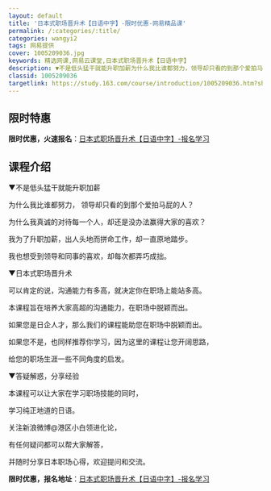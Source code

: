 ```yaml
---
layout: default
title: '日本式职场晋升术【日语中字】-限时优惠-网易精品课'
permalink: /:categories/:title/
categories: wangyi2
tags: 网易提供
cover: 1005209036.jpg
keywords: 精选网课,网易云课堂,日本式职场晋升术【日语中字】
description: ▼不是低头猛干就能升职加薪为什么我比谁都努力，领导却只看的到那个爱拍马屁的人？为什么我真诚的对待每一个人，却还是没办法赢
classid: 1005209036
targetlink: https://study.163.com/course/introduction/1005209036.htm?share=1&shareId=1025206652&utm_campaign=share&utm_medium=iphoneShare&utm_source=&utm_u=1025206652
---
```


## 限时特惠

**限时优惠，火速报名**：[日本式职场晋升术【日语中字】-报名学习](https://study.163.com/course/introduction/1005209036.htm?share=1&shareId=1025206652&utm_campaign=share&utm_medium=iphoneShare&utm_source=&utm_u=1025206652)

## 课程介绍

▼不是低头猛干就能升职加薪

为什么我比谁都努力， 领导却只看的到那个爱拍马屁的人？ 

为什么我真诚的对待每一个人，却还是没办法赢得大家的喜欢？

我为了升职加薪，出人头地而拼命工作，却一直原地踏步。

我也想受到领导和同事的喜欢，却每次都弄巧成拙。



▼日本式职场晋升术

可以肯定的说，沟通能力有多高，就决定你在职场上能站多高。

本课程旨在培养大家高超的沟通能力，在职场中脱颖而出。

如果您是日企人才，那么我们的课程能助您在职场中脱颖而出。

如果您不是，也同样推荐你学习，因为这里的课程让您开阔思路，

给您的职场生涯一些不同角度的启发。



▼答疑解惑，分享经验

本课程可以让大家在学习职场技能的同时，

学习纯正地道的日语。

关注新浪微博@港区小白领进化论，

有任何疑问都可以帮大家解答，

并随时分享日本职场心得，欢迎提问和交流。

**限时优惠，报名地址**：[日本式职场晋升术【日语中字】-报名学习](https://study.163.com/course/introduction/1005209036.htm?share=1&shareId=1025206652&utm_campaign=share&utm_medium=iphoneShare&utm_source=&utm_u=1025206652)

